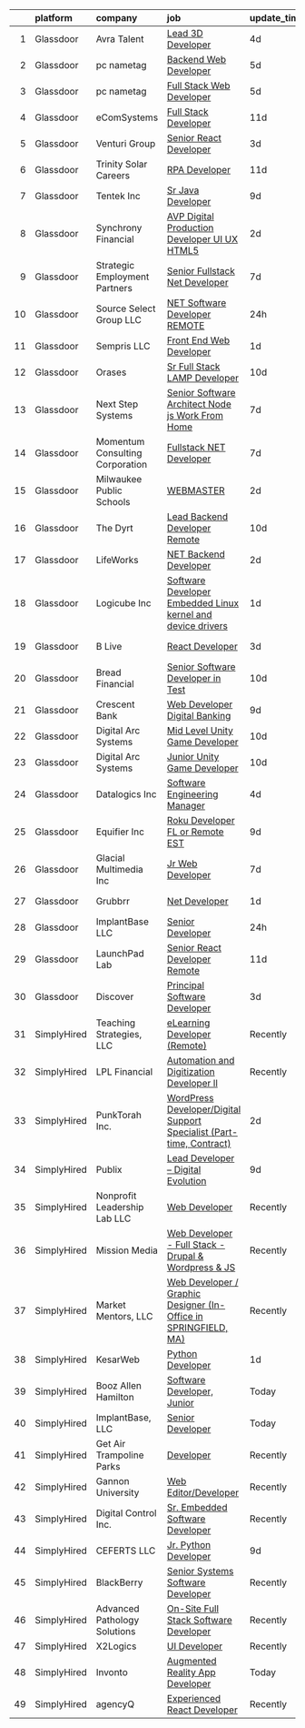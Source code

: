 

|    | platform    | company                         | job                                                                                                                                                                                                                                                                                                                                                                                                                                                                                                                                                                                                                                                                                                                                                                                                                                                                                                                                                                                                                                                                                                                                                                                                                                                                                                                                                                                                                                                                                                                                                                                                                                  | update_time   | location                    |
|---:|:------------|:--------------------------------|:-------------------------------------------------------------------------------------------------------------------------------------------------------------------------------------------------------------------------------------------------------------------------------------------------------------------------------------------------------------------------------------------------------------------------------------------------------------------------------------------------------------------------------------------------------------------------------------------------------------------------------------------------------------------------------------------------------------------------------------------------------------------------------------------------------------------------------------------------------------------------------------------------------------------------------------------------------------------------------------------------------------------------------------------------------------------------------------------------------------------------------------------------------------------------------------------------------------------------------------------------------------------------------------------------------------------------------------------------------------------------------------------------------------------------------------------------------------------------------------------------------------------------------------------------------------------------------------------------------------------------------------|:--------------|:----------------------------|
|  1 | Glassdoor   | Avra Talent                     | [Lead 3D Developer](https://www.glassdoor.com/partner/jobListing.htm?pos=122&ao=1110586&s=58&guid=00000181758e5d29a56e47b3980e0b7d&src=GD_JOB_AD&t=SR&vt=w&cs=1_64ee9d92&cb=1655534673606&jobListingId=1007936324954&cpc=F1339989C5CB8906&jrtk=3-0-1g5qosnaoi9hq801-1g5qosnb4pke7800-d72a9d5f5b134c82--6NYlbfkN0B9-418cCXRzcGI1omC3v1wRgm_AezucpluatJafpVZg5tLBFTmiP1LYryusOQq5x7ZuY0GoirngUiOWEbF1Nj6pHNTgvggm1rQIm0zxvLYjukBIndfO8dWcdoPFkwyIEvI2gRzRtJn5geWj6iVV73J00hE-49UoS0BC89ps9URCMv2GCUQcbxfH141Ez3Jf8qKl7FZMov25wquLBLLs4aSUQj2sneYhOtWRxuhieHBGpKWClTON4rqIn1Vmy-Q57YZXUK1pxCkVmH7nk3Bbv53EAh2lYO5PKJZmAdLM2QAS8xhE15B78QiOY7k9EJo3fowpjlb3VIOZJh_fcQlaptaTwOqwOMyeJLCojNMX7YKB0dVG9hH0yX4ESU1LOgeU-pR1emxmnGyqoNWGWlTJJQt4w_VMIQ30tXJw-jxEGOCwRCTN5CLrU4JYcM7nTbEE6ANR0UqUhvJKU9ZO5iF6aZK9Kzv62WlWrIbw5q__ka4O1BggRXpMXfvFiHqDfrQalVzms3VGWP0uP4tRwwVLAaa6b43cCX6CwI-TK4gLl54lxy80q5DrvX4tf0r4whzp7gyf7FANQFcAzCFH6e0ZfR6dAJpt1VEBwxt4nm47P8YAw%3D%3D)                                                                                                                                                                                                                                                                                                                                                                                                                                                                                                                                                                                                                                                                  | 4d            | Remote                      |
|  2 | Glassdoor   | pc nametag                      | [Backend Web Developer](https://www.glassdoor.com/partner/jobListing.htm?pos=112&ao=1110586&s=58&guid=00000181758e5d29a56e47b3980e0b7d&src=GD_JOB_AD&t=SR&vt=w&ea=1&cs=1_8e69dd82&cb=1655534673604&jobListingId=1007933868549&cpc=870769263AED881C&jrtk=3-0-1g5qosnaoi9hq801-1g5qosnb4pke7800-82c0b8b9f3275a6d--6NYlbfkN0DFd_m-NIxEdI9JF7hdQI8W9oUdxZLpU-FyRCny2N2m2r4NgZBvXEpIcr2CBnrzprn8CZ9AoCiers3r7aPz0iRaob2hFtO5gO6Gxy4dSFwKwlj22Q4glcFdsb18cuBw6SERgq0wy-U6H6h2kH2AT4oyBxx373uVB1Xrn-VZkFZ3Yh1-V_e6tdNGdCWTVo0Dy7otqG9Mvx1cJjqibWj0-qjUEYodwLE0jMJDjBryALBlKjY0BaJqrEIvGMer7qoI2Jez8ZzqJdAZXE2pBav6Pv5-e52JkK96OdXhZfy7IIaWcnpBhlS2SczXg7DCm_HEL9_tAiavLkZLtw_62c5Ge669UBWQygQA14aQdd6aHyD9yuIMrtHB9YeX20jZSFDZQrNo7JBZlWS1KBm7s5Jiich4W2Yi7_Cv1Lt6veJGp5cPXu0UE0upfuAYY-BpX_xtHbSwB55eS9xbeLXc0a2xDeaRUWJo4xZuXMisp1wUdCK7fww7RAEINVGE2Zl20H3-Sk2L9CqBYPoJeA%3D%3D)                                                                                                                                                                                                                                                                                                                                                                                                                                                                                                                                                                                                                                                                                                                                                         | 5d            | Madison, WI                 |
|  3 | Glassdoor   | pc nametag                      | [Full Stack Web Developer](https://www.glassdoor.com/partner/jobListing.htm?pos=117&ao=1110586&s=58&guid=00000181758e5d29a56e47b3980e0b7d&src=GD_JOB_AD&t=SR&vt=w&ea=1&cs=1_2945ab4f&cb=1655534673605&jobListingId=1007933889066&cpc=AB6E7ED505984E67&jrtk=3-0-1g5qosnaoi9hq801-1g5qosnb4pke7800-6a98af52f1f905db--6NYlbfkN0DFd_m-NIxEdI9JF7hdQI8W9oUdxZLpU-FyRCny2N2m2r4NgZBvXEpIcr2CBnrzprlpuhxe--FIFNAsH_JXt4jnBW_rAg1W7QD71fwZcNf8-5OO8j0tEyi4UelHMHdG3RcmROYLMot-AOaBvKBIIRjS4BVA0OFFObBjvTUs9Hq2X5-WRTTEkRlQ2y4BBL0CLdMnXSU6hqvnj-gyvHIX-i2wmLRcHNgR887iwX81CxWnp_9Q6czGtUbsARheRMvNhSTdP5lcTRS6hpXcQyNpXlZNi8GW0vU-AkrU_mixM1yQ2llEsiODuiensKppdP1MecUSiqUHT6qG-13qUuNZiq11GJKachlo5lcJEoYK0gzY6_BuNfFO2ibol3edLfSRXF9JvwR3XLtFDu1QT42uMXa07xiB56rnKaXzASjKXNnte_q6dacLVNN9IotQmFw6exK5rvHXIHqh5sooXKgTJGct4OtfamePuJMADuaHJs8TZaQBFuTZ4CIV-8B7AyCMfULxPzT5lXXN8NiCJNy1Olyv)                                                                                                                                                                                                                                                                                                                                                                                                                                                                                                                                                                                                                                                                                                                                                  | 5d            | Madison, WI                 |
|  4 | Glassdoor   | eComSystems                     | [Full Stack Developer](https://www.glassdoor.com/partner/jobListing.htm?pos=123&ao=1110586&s=58&guid=00000181758e5d29a56e47b3980e0b7d&src=GD_JOB_AD&t=SR&vt=w&ea=1&cs=1_8d4b6543&cb=1655534673606&jobListingId=1007921186006&cpc=C5F9C09AE97B3D2F&jrtk=3-0-1g5qosnaoi9hq801-1g5qosnb4pke7800-ffc9de641936db4e--6NYlbfkN0A2euR2dzdrCDBVEDueLPqMUbY2IbtcdcRBVply4LfUFhz5W8OP2zMPQKqzul2vFbciTqZ4zrai2opxYQnTNYnIL60cm6tFOBQWjSRMYJ4VFoMaLDMdgmRfy0NCiCNduYwfuvHq3A4lqAwFVqeX5D8wTDNNnF7JPDpYxhX8S7e21kFR1fMNKbb4pkSWA78OYqlcoZf-56qAvq4HUCxMyBd5fjSXqdzqaungzY6unoN3NxesRmHNrT3xI4l8i6gjG6UxfDwkXji7G27EGraSQGey18Fe69_EIxwq7o8cMqQv59z800qHl4kYHSQJe403p2K0nKBFOcQy2b6H6-NNSUBC8bsRlz4KVRPPcVr7ruPs42Jy2DuZFMWc0Ondp12BI6tpiilbKF0wtGQz0T3oD56yfBVkIhE2w5EC24cq6QE1imVW-HS8Q-2kHgyluNmaK6mgowKewxrEcX5gA2ZpJ9jwoESfRFNjc-qzH54lxlHUJYXSzS7mRRWqCYta6tLfFnQ%3D)                                                                                                                                                                                                                                                                                                                                                                                                                                                                                                                                                                                                                                                                                                                                                                        | 11d           | Sarasota, FL                |
|  5 | Glassdoor   | Venturi Group                   | [Senior React Developer](https://www.glassdoor.com/partner/jobListing.htm?pos=130&ao=1110586&s=58&guid=00000181758e5d29a56e47b3980e0b7d&src=GD_JOB_AD&t=SR&vt=w&ea=1&cs=1_a1bc93d9&cb=1655534673607&jobListingId=1007939772953&cpc=F45C15D234B746DE&jrtk=3-0-1g5qosnaoi9hq801-1g5qosnb4pke7800-dffac9d3ad9aacc7--6NYlbfkN0DiMBqcaSMT8lrn_viPgFID_2aewekq0duxyJS2DdWDl6I0UnuoC7mcAdBs-ATn3cT3-f3Mjx997RkW5mpPdukl9hkwRDsKuDn5d_45nB-EUXKc27sGQGCbAFUlkNP7e8rO7PtBYY-wYAjQdUsdBMPWYCS9ldEs905IKzEAOvUPfQTEuf4q_4AH_SEcU_JVNui-eRAzIv-XZ37ZHhb3jUySWZaes8g1Wb7Pj-6bUFtkJ80KdYOYbGVOo4mvC2M9SBSXYb8ZxGZJvjQibYZwvCKfp2l9xE_nuDhkDQsy6rS0_6xWKYqasKfnqbjuiXhvNU3cBhZy9Ir7Dhpuj6mkYq3QzY1uJdxg-JkVO-kuypeq8PQ3SVIX5HFuNj-N-b3Om6D2zqiuccoEhmYUvY9lcGoewvU7Vato4jK3E9lOz0MH_OofvapgJ1finEaXRidMnB1BYNfwieAb8n3pjP4O2RqfaHjQsPjuHSwLw-gbiL2xuXgscamt-lL7_jgJgdy6w-nwjJNtTyBiVA%3D%3D)                                                                                                                                                                                                                                                                                                                                                                                                                                                                                                                                                                                                                                                                                                                                                        | 3d            | Remote                      |
|  6 | Glassdoor   | Trinity Solar Careers           | [RPA Developer](https://www.glassdoor.com/partner/jobListing.htm?pos=108&ao=1110586&s=58&guid=00000181758e5d29a56e47b3980e0b7d&src=GD_JOB_AD&t=SR&vt=w&ea=1&cs=1_d06debef&cb=1655534673604&jobListingId=1007921572325&cpc=DFCAFF9DFE7B86C3&jrtk=3-0-1g5qosnaoi9hq801-1g5qosnb4pke7800-15139a5f50402774--6NYlbfkN0DRfXgnCNOeOJA9-9ohrCveYZpir8Ow4LyTLNPAPiatnb3hMs18G9Ru0TOtXaK-Wkrea_VoNWOot5_Y0u90mbrLMGQL5le_OBnSkJT0lm8yFrGNDuhA4WwNFLjLO2etR_jLd9NU7QUlBfNrGXyHmynFctcGMU4OoNFcm2jupHA9t0bfOhpwvBmVtZfOOWJcIMRYejXTge2G9FhNti9E8NAbbHldRee7Usuvk5oZ5WCgW1D9HeyoW2-w539emUpg5cGqqvNyAw2Wob2PJk_epbYEqbP4AOtZeKfuiRNg-WyqJiwhHTOWdVzSPqo2xf59I1gZZjEuaDFLJNNCXVPUn_enLl3zdFuEIu2H_3gUtKhV6LwTQ-BTCgXDVkqW-1MEMFZy7UKktVKeD8y4Pggm59ztrqEcygcgrxK_K8A5mz2aTvWi3_32xyvgR1gXCk1xmdj9RG4hUmc-aGp6eu5NZR9q8GCo6J8nFjRDgXhgF9w7-dW70Pmvg_DTIuBVfITFI2P4x4N4Umax6kxFE_1u88oB55d_dIqTWxGwl3RNSJiIbwb0gdy9ToobQ6jueKI1DPJwXkGYBll5NXW0_Nh92GsVYmEy9pywZxA3F0BUdUMGewWqWQJFv6f0p2qlv8YQ60LjeOjgA-kqPb4OODcKLzvWV2ghrpj3khI%3D)                                                                                                                                                                                                                                                                                                                                                                                                                                                                                                                                                                                                               | 11d           | Wall, NJ                    |
|  7 | Glassdoor   | Tentek  Inc                     | [Sr  Java Developer](https://www.glassdoor.com/partner/jobListing.htm?pos=110&ao=1110586&s=58&guid=00000181758e5d29a56e47b3980e0b7d&src=GD_JOB_AD&t=SR&vt=w&ea=1&cs=1_44a1155c&cb=1655534673604&jobListingId=1007926033572&cpc=D2A6DBF304636DC4&jrtk=3-0-1g5qosnaoi9hq801-1g5qosnb4pke7800-6cedc7d701f33151--6NYlbfkN0CjFA1lmdy0wJ1Qe9I-InJ7XKY3GJWrv4Ih_xPgAckHyl8kzJ1xqjfUOGHzUbWqZoYZg0XWRK9qMAG7WcRvBZ8EH8PXhHrgAgfUnWxrNX2ZxrTZdcREbsKjGvxvepD2YbyyPZARganCK4qxedGpt04mLzkqv-goStaAjOcUZmv7LurNlVXlyI3Dx6K1TZ47h7Tz8anZmgFgw3WJ6G88M8c9u4CY2Ab5tfNoyzBd1IfYQn8Q8770jwOnPBdMvasr-9PWuIzfg5YcB9qHR2Sc0Ww_fwU1A_zPj7sE6GL3yQrCQ8dFOD3v14RP37WZZBWbiNe4L-22AkjbWWdLUs5po_DkufD3lM4HIX-2x63h8JTZa7oblHRRkI9eFVU6dlbdnVQT2aHIK9XEpofVggQpxqMruj36JV90LOPmNcJAqkz9ou8hlxVIwrFnhW5UJ50kJxME8GfYSdmfcPpCookEbmTpiGNtarU7F7xCGgW-hHRNs17hC9lwQVSSElmIYpkoL6bEZcxCM3gGpA%3D%3D)                                                                                                                                                                                                                                                                                                                                                                                                                                                                                                                                                                                                                                                                                                                                                            | 9d            | Remote                      |
|  8 | Glassdoor   | Synchrony Financial             | [AVP  Digital Production Developer  UI UX HTML5](https://www.glassdoor.com/partner/jobListing.htm?pos=121&ao=1110586&s=58&guid=00000181758e5d29a56e47b3980e0b7d&src=GD_JOB_AD&t=SR&vt=w&cs=1_70b5d5ed&cb=1655534673606&jobListingId=1007942047981&cpc=AF770993EC679D41&jrtk=3-0-1g5qosnaoi9hq801-1g5qosnb4pke7800-33e56d2d56655581--6NYlbfkN0CZG6bN9ZaS7H2eqWBwsQ2GS98cHcHTG0eJFlxnPWv_gX1F6BWyKIs4Liv7UGXuRoTxGsJTQPYoeKHZfQJ1wLZadbnx-qFn7GOzzupUVdS-gjxnizjZj6Nvh47uDEDWT6amhbK90WWZ64TUNlDS0Bnz2o-iB4f_IYBXSX5sjKKtF6hV0Fn4Q_b1WhIwcxfFv1j-67FAOIBe3svBvaJPR9G3JUqoSLWMs5Cfq-AMqRB3NU0Wt7xSJMYCEY-YhDjgkgARt8yX6MdIyOAISO-y74bD5ce0Tkhl2wTJ-zztKjjHr2e-y34RdWumiSkwc16pQM_KxC9jVwVjtg6QNJ2B_e5Kuze5bW8EXKj37M2ZBPdGm59UIPpGGPWydCyEhrzL2qsg5Y7b6Gq_x4Lvf6a_mjC-o233ZqrWoUlj67MQPI6X3QzzWUx0UMgU8rK1gl1y_LEGK7zAlFYaBZSgRm2hDT-9eOruy5swufoHlF723bYIp6JjJecEptiYJWmscxzoFpmQcAWX44ptPC_scbDnUJ_n9aVXp2grX7i3uk4aGAUWi8hM6Cx8dzTQK7ZjaLLMT2AIDXr4aC2m_9PdmZtBP6oySGtftgY2Fh7gTZ0ImLbBIPY8unY1qk1kZQ2G3FO3nhLa_zup20nK9X12vLhFEzMcloMhvrchw9of-HKyD0GIqiv3ETPSXLV9cxQ7BxAPh5miskdTZk1hW0sy-yxE1rqY2djfGFEY2Up72rjZyMSSneA7XMUg82UBy2eaO3GOX2Aog0o3xtE3WOZrvbL3fghRD23pBFcIQ-QtJp0vX_ko6l6hCMcfD9XbjBvbl_3BEwPm7_PQY8z3zMm8a12Jbw6vVX7q3D_uKlGtSS2MrK1FycSLqdcLHdOhUMxrRcCQy4cLVi-lqydQjIzyoxpUMxoY4VLTLYSQmjahyP2D-t7lmeteiU4zUnQZoKcq16uqKWmVGjmOnVG0scXW8pxzyHGkISoOAmtTbmj6y_NWewfg6BBM5JqDOJJLEEZxcs7tfmnNFSQaXBGSPUyVtnslh_MMUEYEsJTGWaxY5OCrKYN-cvVVJLPf34xx04DZ9-xMWawqFfyBALFMKcrUe7aO5TzcnCQcPaZv2AkPIJp75etyHqoVGSSf3VitpJK8oP-kLlFmtWKpWTr5KOBAe0DAF8AqNBlY72nUqh7wF7m_qfSebmYTkvMu2YyHuqC59OrUyaB7JY3kga6x18por43Cx7C_) | 2d            | Charlotte, NC               |
|  9 | Glassdoor   | Strategic Employment Partners   | [Senior Fullstack  Net Developer](https://www.glassdoor.com/partner/jobListing.htm?pos=126&ao=1110586&s=58&guid=00000181758e5d29a56e47b3980e0b7d&src=GD_JOB_AD&t=SR&vt=w&ea=1&cs=1_49e80f40&cb=1655534673607&jobListingId=1007932109580&cpc=4050D81B60456B41&jrtk=3-0-1g5qosnaoi9hq801-1g5qosnb4pke7800-c36782258eef7748--6NYlbfkN0B-fTUegnOdPWDV05CiIhIi2qlOzw6WOcAKK9Y9LqNfmuNY1A0kBHRpIHZer5Lsr2yEesuItmG4PiDoSmT_VkB0aWsBn2slRN5kOozmjS22nImROoQhkqM0yypWkb0taiFb8wGj2fUjOELNGaFJGINIkPttTpA4Nq0jC8SlLH8GaBR153ZAwRg3zUtKKOxqOfIi9DXiXFeTRKGAyEynxuym6YntmO-q-AVy4mLx4-2ow1kRTtFqWH9pPnPU062HrLBX3jsY6t_FuyFbUnWh2tWev3oRlkVv8f5oN2mtTPYtB86BcpdxrxLLejgaWStDs2ddfrwjMXkrCpJWFJfNWbGz1sqdp4KoOFyqfM7zs4kcGKfP1CdoyTgEv16UnSX-abOay90GD6zrKzn2WK8doJytpR7fiNVs-f-GVeq9Laxu_GMaHQVvBLlucOMpLqMAzpkVdBm9GBtiFWcXOzjwwBf1Paht78euxHKmQpKURa9rydl_tyla2PNtqrqOB0TE-tMQDEB-uMEYgDyrStisS3ul)                                                                                                                                                                                                                                                                                                                                                                                                                                                                                                                                                                                                                                                                                                                                           | 7d            | Remote                      |
| 10 | Glassdoor   | Source Select Group  LLC        | [ NET Software Developer REMOTE](https://www.glassdoor.com/partner/jobListing.htm?pos=107&ao=1110586&s=58&guid=00000181758e5d29a56e47b3980e0b7d&src=GD_JOB_AD&t=SR&vt=w&ea=1&cs=1_377ed38a&cb=1655534673603&jobListingId=1007947728638&cpc=FD0C804CFA90C8E1&jrtk=3-0-1g5qosnaoi9hq801-1g5qosnb4pke7800-e4b05c1b1d16c107--6NYlbfkN0Dknu-XJx1lvG7TapgMlWnDguf9J9bebwcn7i5H53jr-eDOtmFlM5ZfTBFOyK9AH4EzbJhcd80y0PSr7mG2SPoVAd07H-zC8wyg9TiDooVdrGp33KJ9jENW9gnlLgbf713Sg_6hEIPQ21mJZBtB165Nmio-u1eGj0pazmtllOVTLckmwVf1p1caUlsLy60C_TjX0NcaIc0M0HVvoO48ogiaoHtuEiUEqFnS5lOS4BoUtUbF1jByUien3kwLqQ2j69ONQ_8iE-DdBEftqotfdQgRW-aQa91vrK6RLmkFfsFyUkB_weSORdNG1W9LvNOZU3-P8pyVuOFcReDeNpEF2BeRzH17lJhiGZcA5uEv7eU2puJqqh5zW0D_iicyurTAKUGurjFLf9woNpnku0HyQ_z9MCuqZeQ8FJB_jHQkppw_O680p-FBkA30Qqop-3-Yzhi3vTiOarfB8i6KXktCIEHXZ3mY5gKGvLfN9eLGBnigSLBF_NOI9UsacqUH6FDuCWLetwyacNgzhXfuZM7MUffA)                                                                                                                                                                                                                                                                                                                                                                                                                                                                                                                                                                                                                                                                                                                                            | 24h           | Remote                      |
| 11 | Glassdoor   | Sempris  LLC                    | [Front End Web Developer](https://www.glassdoor.com/partner/jobListing.htm?pos=113&ao=1110586&s=58&guid=00000181758e5d29a56e47b3980e0b7d&src=GD_JOB_AD&t=SR&vt=w&ea=1&cs=1_53d1bde5&cb=1655534673605&jobListingId=1007945280114&cpc=8507CEB59E1C6AFB&jrtk=3-0-1g5qosnaoi9hq801-1g5qosnb4pke7800-0ef724823a4d4b06--6NYlbfkN0BHIfC1zsKGIu0R3teaIu8liT7fbRNLaQeDQfcPJweUK7RAcvx5cHrvZaq392LE9rmh0YLRO8ChPas7D0GQ6eREzTmrSJOu784IygJ-W8HbYE8DtMz3vBJXeqbWQkw2-b6qyx1_Ez0b2jJ2RoNrb6EP8DmLV5RHqJd46zPaT6fD9mlKiukA_6OGDWfoebLoBZWZdQDGJOb0OkRM3TzPotlwWYaldrYd09fpLocBPRHlIzoqZfB7aQaiAnv-MGHOaKsSzqWUbQKhoO3EH0xjUQPqmBRFget1zoyDjfqMRRrB2AyZJ75VM5Gf5uKoks8tNNVz7Od6IZDqKXR5B9PTi3kZDVe4TzApAb9x0gzihajISHCcD4wJA6E4xNyamiFofEoXd7Lkl3Nr_OQUuNWnDlPtxJ8x3SgN6dgAD3YMGdi0d1UFnG4UK78zlquBc3-jbDVmxBr73BFxMMztY0rDBg2ER0oIfexF7eB59ibB3_B-VuOFQEzcbrV3W24uUJ__qdb924PFMam3kg%3D%3D)                                                                                                                                                                                                                                                                                                                                                                                                                                                                                                                                                                                                                                                                                                                                                       | 1d            | Eden Prairie, MN            |
| 12 | Glassdoor   | Orases                          | [Sr Full Stack LAMP Developer](https://www.glassdoor.com/partner/jobListing.htm?pos=109&ao=1110586&s=58&guid=00000181758e5d29a56e47b3980e0b7d&src=GD_JOB_AD&t=SR&vt=w&ea=1&cs=1_e62a3a38&cb=1655534673604&jobListingId=1007924851332&cpc=83630893E902B957&jrtk=3-0-1g5qosnaoi9hq801-1g5qosnb4pke7800-6c7decde68da61b5--6NYlbfkN0Db6qelecMVkl4ED7NDjuH799SHfUD0fjmF3dH_sWTV-WXtS5jkDsUffmc1KwtxoPn3QB_Vz3lr1m13A5jvNwq2CzUSG7oWjN-bjyFKQ62Ue5SpHd-bCl4LAQttKNTyduXXUk8Z6KN_DH97MjFaogSc8mXqg0PAVTGBWl1ZzRI14lKLzI5F0wzko4V7XaCo3Vd8a-1uSDX4mPwKnkZeg7jzjQy8XEmbSAvxTt3caPhrN6rjN1yiYxeDYqcgA8T0xQGjetrTndbf7UeXdp0S3BD4es8vf8HLjQCk7OBXr_4u24osQChQ_NePygt7KQ9WheCebuiRIz18KRzwIVRHP74pjxk_Rt_Uxr4C94B9QqOPMBgJ3oyLUei1JevFjLU_ipJhcSqF1AHzH8mDRpo9FqranVlGEsheK7QbLobFENQCLFl5ankPTEH7ldf0ucNicEBh1mK3KPLO30apwDquu-uf5Sgsec4NSnvjF-Xdg4Fdzlgzc29DR9aN9wul-_JK5tjO2_4kug5qwA%3D%3D)                                                                                                                                                                                                                                                                                                                                                                                                                                                                                                                                                                                                                                                                                                                                                  | 10d           | Remote                      |
| 13 | Glassdoor   | Next Step Systems               | [Senior Software Architect  Node js   Work From Home](https://www.glassdoor.com/partner/jobListing.htm?pos=111&ao=1110586&s=58&guid=00000181758e5d29a56e47b3980e0b7d&src=GD_JOB_AD&t=SR&vt=w&ea=1&cs=1_fe3aa478&cb=1655534673604&jobListingId=1007931709589&cpc=179A63ACDFA89555&jrtk=3-0-1g5qosnaoi9hq801-1g5qosnb4pke7800-25cbef5164ff4fc0--6NYlbfkN0CKgvS4s_uBktsKEiEAZi2bJDpOvi088CPgpgQhjoHx3Vz5-_tOc7uDiIAQ__FM9bXgLVgUf80-5juVZSFRv4qfeL2VJ4eGbnZLHrnK4Q9xBCsrxsicsi0hFDym8jhp-Ro0A6D2mkj52gsYU-om-__dB14xQtwtTiHBN_DSPeUV8YLWTCT2XGI7lpmWovGFGeWnXdq9ENEp6KC2r2BbQNNCMnLnEq0ueSIkE0Du-SmdIQh5I66DHI3ZUWqz61JlAXbCqmHJqz4r3ZmcTRPufnF1-K-rFm9rh312Ptr5Zj9DNs9VnoXlSyHTDlDdxa9TNDfSWflO00bj3XP8cl9NCwn2MtAZfXkAVyc0pzedrDumDdvE8Z5t20gW2H3xWrFgbFp2Lu1S6_txXCS1nFT6gd2MaWiHq8r2ja8LLrjjAsSyZ2bNQYc52ODmvCDzbY4UEOZZ4Iu61W_SnxL1ofIV1tnkR0jWrv_1oCPwmvIGXmicxuKp7-WMxdoqSXylq9mzzppWMKmNJVsB_y2YsMt_THc18fJ2Q_BUyR-GWdfyxK_xhA%3D%3D)                                                                                                                                                                                                                                                                                                                                                                                                                                                                                                                                                                                                                                                                                           | 7d            | Remote                      |
| 14 | Glassdoor   | Momentum Consulting Corporation | [Fullstack  NET Developer](https://www.glassdoor.com/partner/jobListing.htm?pos=104&ao=1110586&s=58&guid=00000181758e5d29a56e47b3980e0b7d&src=GD_JOB_AD&t=SR&vt=w&ea=1&cs=1_ef501753&cb=1655534673602&jobListingId=1007931759030&cpc=AA797275D70DCCF0&jrtk=3-0-1g5qosnaoi9hq801-1g5qosnb4pke7800-062ff1be2b607546--6NYlbfkN0AZiaPZyccuKjlre0e0RaBFeO48J0QExrO5hcuLctOVaJEbtQVSe57okqsxZ1lfYF1P3f4Ez9kgq9TieDsrBQhJjxAMCzrOewFvWi6IZgj1u_YzLdGSigyiDKgczbCxivQhI3why7h1LoKH4nk318tdzj9fJjfyhDmWpvllWVrB7W0Ch0KJEtDlHF0FTYN4zrBsquAV26CobK00_SrJIqO5ftrkHJ4x7Plt2tl03Tnq22EK8-3emgR9u48Jj3tfq8FnIbRXvg_RXORc8VkwygFJbKjAU-ZRB5VGhCDg6eKyT-xffwIaOgj9SmJgyRu8hEJ_aLezBzQyZKZSXT9dx8dgOxHMq8rxWZG_UHgjdw80gF5df4B5L71pkqXh2uY0L2FfYvhbaYKWMPBjYb9Sa1NMMku5IDfdr_UTrNxBP3xA28BkgvxjtcnEyCwWTWkTjJ3q3IhfCggbPPNaKD9sBNmXf_k7nqkqTZyYuH1Y7Hl1QYjccmrK7WPvzMGey5Rl9WkTIpyDC0JYNA%3D%3D)                                                                                                                                                                                                                                                                                                                                                                                                                                                                                                                                                                                                                                                                                                                                                      | 7d            | Miami Lakes, FL             |
| 15 | Glassdoor   | Milwaukee Public Schools        | [WEBMASTER](https://www.glassdoor.com/partner/jobListing.htm?pos=125&ao=1110586&s=58&guid=00000181758e5d29a56e47b3980e0b7d&src=GD_JOB_AD&t=SR&vt=w&ea=1&cs=1_ebd1561e&cb=1655534673606&jobListingId=1007942084564&cpc=5FEB1BEB8E14EF52&jrtk=3-0-1g5qosnaoi9hq801-1g5qosnb4pke7800-5d61ff3fe05136a3--6NYlbfkN0B-1gesSuP4SarRAYtgz5HkGKPGzFkAyh1NkcdlIWkJ0IQ6xtEMWVdlshU776-BTBj3nU9btpMWUoaNsywHB0RIRw0B37P4wRL10EWLZ0BQy0pHE0YryTPYqKE4VOX1ET6jcu7132SqrCavfvwQQLNb3y8LzVfY3xJIzCtqal3ZIOsTrY3RVOABlyDqP3KFVCpze7BijdLJMIarAGgli-0fZq9O7NNmf3aexUGXCNEsK4zGnSLt1dGTQ68RstpFrm0DbC5WbbPhhXini0Bfku4XAJDpU7Z25b217vYQU734r6wjso31K9cdOCKwUWxvQRhd0ZAvf-DNBP3BmXW6KbPW03NZRWtVAtoiZEgz4NJOUA_snlabgRQHCJFzQgf5AH1OyNbzMAQ3up8UoAyHP8M13Fok8MIF8NjCj-R45fInBnYVOhV7X8CsVbwO8fPxQq_PheBXrlHuE4FXqfT1UVM1byP_hLduG2PlIYlQMx_zRI1_nFjRfZd9tWEwkLSiEBPORLgy7ycHhw%3D%3D)                                                                                                                                                                                                                                                                                                                                                                                                                                                                                                                                                                                                                                                                                                                                                                     | 2d            | Milwaukee, WI               |
| 16 | Glassdoor   | The Dyrt                        | [Lead Backend Developer  Remote ](https://www.glassdoor.com/partner/jobListing.htm?pos=101&ao=1110586&s=58&guid=00000181758e5d29a56e47b3980e0b7d&src=GD_JOB_AD&t=SR&vt=w&cs=1_ff8126fe&cb=1655534673601&jobListingId=1007924794137&cpc=405EF0DA18C19EB6&jrtk=3-0-1g5qosnaoi9hq801-1g5qosnb4pke7800-ca6822021593ecde--6NYlbfkN0AFaGKiZr_kAHuZ3OrJZNHsT_4fdn-2K5hALt0VUNIML5sawJcDkv0P32jzIuRDqLPu1iKtFf_VVJelU6pWNLy-_fAv9u0cnNGKrcUM8l5qVB5ds4zKKcRpjRD4vn21PIL0Q4oxVvCFosMocLhpsjGD_f589XBF0SHYkSi2Nrzb1QyFTrOhNAXYxqC_FDQxO40C3RCe9NiR-F0NqMrgLh_-e74TAY1yMf86C8sypqFQr9gZMTZbUEWuTidJjuUWZTfCjKjvoE3bR9FK_cE9lXUHBTwO2xRIKYINRmA2olRrlB2eshU2LavjYiVkBEqH-TxpkTUR9AURuggV5HjP3xtbBc4EkhtxO4Y0kUPHUyyXFcwfLbigoth1Y7u98M0TMax1VNJhIs6kRVfFc_GllA2POcPugA6iq6gzYvJn9aj0tyTw7EwDBOzfgMxtWw5NuhVg7Wo9LrV4oAj5E7o7iHIq3__A7DP_sZvfXScdCSvhQzZ95Ptk-2rDzeB9F5XNDbm9z1sE4ZIy-U-DVIs_PVv0ss0K6xVltOU%3D)                                                                                                                                                                                                                                                                                                                                                                                                                                                                                                                                                                                                                                                                                                                                  | 10d           | Remote                      |
| 17 | Glassdoor   | LifeWorks                       | [ NET Backend Developer](https://www.glassdoor.com/partner/jobListing.htm?pos=119&ao=1110586&s=58&guid=00000181758e5d29a56e47b3980e0b7d&src=GD_JOB_AD&t=SR&vt=w&cs=1_572b75e9&cb=1655534673605&jobListingId=1007942257316&cpc=C4A69CCDBB3B9599&jrtk=3-0-1g5qosnaoi9hq801-1g5qosnb4pke7800-0260d8ccbec87158--6NYlbfkN0DLmrqCN2v1TO8im94Z8ijjg5B0bygWI38WyDDoeOWhaQvk6bM5zeSyQrwlZm0cpZDwTaFG5QnJ_b8kdCXuDAmo2NWfhgTvcmYkuzWHAZhm8u9YscSVhXwHoz276pvfeBwyRlJeLAkg_7dyPAtwC-oQzRZ-T6c7AiLw4DTt2YoSrSLfJRzubqcW4D-oHug2zJyFzfpdIl7ybtQ1yVleY3qm8tynxi2zNss9ZoTFexpyKWIdU1cHTqk8W_HJXtOQMQmVH69vZUMI-XoHlOERwmcCdLvMMqQHtq2ML2bENNW0Rs6XVYYyO_9gmW1danABrBpm4jQvLmXsmQfD-jV3dJLNqKRA07_yFm57gCTzG97H6k94wIjxjn28qhznj2qvFHfQcwT80Jh3aR34vaW0Y2KWizXrilpNx95X1cqxK8oQX7GlFJKpEBjESOQrkEf-NZXZrVGIsQfmqUdaBh_CKi_HQeVzW5WIPIEoGGLgSIt3NheUFQg2DHfqvb2BHogTjq20B_J2RIqM1RJBPgSKf7AtiTh3-BhP8Dk%3D)                                                                                                                                                                                                                                                                                                                                                                                                                                                                                                                                                                                                                                                                                                                                           | 2d            | Remote                      |
| 18 | Glassdoor   | Logicube  Inc                   | [Software Developer  Embedded Linux kernel and device drivers](https://www.glassdoor.com/partner/jobListing.htm?pos=105&ao=1110586&s=58&guid=00000181758e5d29a56e47b3980e0b7d&src=GD_JOB_AD&t=SR&vt=w&ea=1&cs=1_18fcd0d1&cb=1655534673603&jobListingId=1007945023068&cpc=24589B7DFBADF147&jrtk=3-0-1g5qosnaoi9hq801-1g5qosnb4pke7800-13bca034cc3bb9a2--6NYlbfkN0AArFvpVT6H54HaZL5wMJljhF7aD2LPQnaso82_xbIQyMPJB0lSsrfp0d8ES-OISjGdgPpzYkRyfRIHEI_YOF1ah-jjRYMf1HVXp19l0Fft_yg0KOBn_8kMfCioUphQYAi4htKYFN80FQEmE3mdi6TVDvyTALrZJc9ZDgO3AZKHfSNJDJhJbzKnKf3TI9khspXO6LIqb_N8PJPJA_9fPE_ZAf6Y6sZJVizYxAKB-r9B9d_3j-8I8OZteBdZPNtGHzrYF304pH5rthPlUlvkk2ta27qx9PAjUneZwxqmmxpqj9K071Th8SS4AhpVj_CMoUDHdS7E2kpEYeZ0txQWdDy7eUiBf9767xGPK3HoCdABhxgEAxEds8MFFcMJRNUwuI6r1qDrjGP-5lZ08sy6YEwYO1sbrRSbAQtHIeDf2i7Lq1zSJILraU82cjmot1Jr3XSxfnYlKsG1lrqr6X19fFIIdNQaDEjBFoy-B3sBpsEHJl6C2-bJcxo7ax29UQXJpNopYwuzFNKG9Q%3D%3D)                                                                                                                                                                                                                                                                                                                                                                                                                                                                                                                                                                                                                                                                                                                  | 1d            | United States               |
| 19 | Glassdoor   | B Live                          | [React Developer](https://www.glassdoor.com/partner/jobListing.htm?pos=129&ao=1110586&s=58&guid=00000181758e5d29a56e47b3980e0b7d&src=GD_JOB_AD&t=SR&vt=w&cs=1_832394e6&cb=1655534673607&jobListingId=1007940043739&cpc=C19BE7EA145E205E&jrtk=3-0-1g5qosnaoi9hq801-1g5qosnb4pke7800-c98e57215aad5f13--6NYlbfkN0DG4ntHtB_rMsnfhgmnSvK2brktLme1L4SiDeJjQ-izrVOLqRJ5-yjEwoYGp-nj3bWlhdnY3zruSMGQs_wBgbKOCxQ78ypnfyXre2pxFn2VEe5K0PiWxViDAGQE1OkwUaJ3pzkVYYDgWCq4o0reyEvsUWuLYtoXU8dHQIun01vm6-IWaKxt4N5yX8pGklc6UOzqHfkh74uqpNTRDfRG0pfKX22tAabnFC-UuiVG3iB8qJToYcdl9FQVeQ0rfikuZtrb326einWU5wjODJXaylSekp6xk5LgnmNy-G0xEJmCx8XVytVAXzVqrMNoQG9oljx7jkh_kiB38qcbJPAZXcV9JFIz-OVe1VmlTCPRkn-UcoBIf0sBMgfyS949cPJASKRR0Y3wA4-sgsyMI71r2qlLoKDo06GeAgjv8mTUIsNEoPT0OizEdjNLGgJxi5VsfXIUZ5G76k96wtTN5krz3GoefCEszXczLwlDujsyaohuWqCqMBPSneYUWSlWiVx85MiiTxVckzj7Il8IxUZpQJTUMEYEg48rt9lZqEdoFfejpVhPkaX3rtGGgTmfebW22lyvOCdoD691X_ZsRUoC_wKiG_GptYeK6FcgQ_Mk5E9D7TBaF8xn31cAV6mv90YFE-1cKWeLim8MQ8uj1FF0g_NU_x-YaP-KSXh1qxRgGAB9omNYrRWGXjjGrgwUOZW1cjl648R8ELI7BA98ejZ7-bChDKVVbbSFVFrsfRVuWio8_wReLCQejak6p5ymySXODKdQhwn2GVi3E6FFVl92wegnMsIVOqlLYcrNj5J4y1InL0jg02TdXRoryYfQXiMK3h6iLsqJ4RmPU7U2xzYAXwvxYpTfFbidB6wn5ftWwo7z0tl6RmIzmUF_LSA79g2dgBY9QxVpsDB8Eve0xp3_77xwAkAYmgpB4PdREpw-fcu5aGMQIHt5DB2QAjupGI_2254%3D)                                                                                                                                                                                                                                                                                                                  | 3d            | Kings Park, NY              |
| 20 | Glassdoor   | Bread Financial                 | [Senior Software Developer in Test](https://www.glassdoor.com/partner/jobListing.htm?pos=116&ao=1110586&s=58&guid=00000181758e5d29a56e47b3980e0b7d&src=GD_JOB_AD&t=SR&vt=w&cs=1_1b014b66&cb=1655534673605&jobListingId=1007923564499&cpc=F44B5BD681589083&jrtk=3-0-1g5qosnaoi9hq801-1g5qosnb4pke7800-e202471a207445f7--6NYlbfkN0AwvANggVW32WAW51A5GvPv2wUItpEiHGaiFTZWbMNSTZzC7NyiR99zYrm1er4w05N5oVvD9oXb0RhZ7axGwLVKJPlibu0uMkEPcSOrmPq0XjoJAaXw49sHBPArvE_-9Q65y-XTu_BE-70J6Zw2mzIP1hT_wWdGYG_8u927IW85a4RhUk9WL5eGl0_cj6sYqHQIBGCFcKBkVpm-8No5rND1c2y2VqrF_GGetxne-zZNqplF_suAGpLXXOX7g0H3DJLNjG97BJpJ_hlIOVJiZdESmOUwzm3EQmvESVaLWlEhX8Ad-ASGWR1qyyQTWTn8yeP20OrGV7WhmUCG7sOFRlj8e7__Y2e5sR82Gm8-yIe_Me8kweQgpzAQCixIchxC4t0m3zvRl3D5ei6oqK8CyIBVbGlgNEsSSrhf0Oemtpn6YiR6AdqW0HTUrjjWZnBw3ZiQlOMTQLbv-qf3O8DJS3--9ZzxLEsiSJEg1zKQqPtTeVaIVH9EDINSWVSd1u3e6mGFBFR-tKmeLX1uFWl0xp0kmAiueKDM6jvzC6e8_0oMNZgwRya0CZdVJGs-6BlVq2eNUhqBUB2EC01qIVubinvVNMwu4-o_rvKPxBOALXPCfD6y2qQXmPNARiXsOpV-qGM%3D)                                                                                                                                                                                                                                                                                                                                                                                                                                                                                                                                                                                                                                | 10d           | Remote                      |
| 21 | Glassdoor   | Crescent Bank                   | [Web Developer   Digital Banking](https://www.glassdoor.com/partner/jobListing.htm?pos=102&ao=1110586&s=58&guid=00000181758e5d29a56e47b3980e0b7d&src=GD_JOB_AD&t=SR&vt=w&ea=1&cs=1_8bf8c773&cb=1655534673602&jobListingId=1007926170317&cpc=C159A350A118AA9B&jrtk=3-0-1g5qosnaoi9hq801-1g5qosnb4pke7800-3e90e8d489a13c2b--6NYlbfkN0BRbFaIdT8efWeXnA80-6jUz6bCf_OXJWiLrKt7kfeWRCuBM77_80HCvrX8w84S75d6yZ2WOU9TAE-quMWNfGT0YZ_EdmnArBpT4Hk1p-poM-WVr5qyXuqbTOgwZMLPwUR8RYkifXjgezDApCRVlo21PM2_Iu4ZrpboljlxAqpvxnrvpGqC7cEzPQwtwawI1Mdr8tGvZ0pcU-0jKiqeJuSavhLXKDEoxXYPUhVZWSouCOLyvTYQb7atVi4ZZQfM8pbU7-5Uu-VG0kU5TsIt47bwbZixpR1glMv4N1ps4z1HtAB6eIEZcTL4H7VFMn5cwplOLVr1qowo0RvZrHFI4ODVDvDgZaepkOljs9aJ4yskOgkS2oZBu6_UMZAPiXvs4tVCn8xragd7knHJ1ljE-i3Acnoz0lvHFoC2uvjhn0su7rVJDFY20233ohw03Ot-zwYhZyUpQGfvmqdDlxnwiIftdi_rArlY4f6oGRHacQxpt50r0s1qMzHkKRXd7fn7UgMAILAt-yIMsnjEkQ4d21WFKxthBmtazf9TbZyRX6PoAEEi5mnIoFpW0wMZ-AaUfQyKd0Ewk-9N1A%3D%3D)                                                                                                                                                                                                                                                                                                                                                                                                                                                                                                                                                                                                                                                                               | 9d            | Carrollton, TX              |
| 22 | Glassdoor   | Digital Arc Systems             | [Mid Level Unity Game Developer](https://www.glassdoor.com/partner/jobListing.htm?pos=120&ao=1110586&s=58&guid=00000181758e5d29a56e47b3980e0b7d&src=GD_JOB_AD&t=SR&vt=w&ea=1&cs=1_20782e8f&cb=1655534673606&jobListingId=1007923414564&cpc=9C4F014304452074&jrtk=3-0-1g5qosnaoi9hq801-1g5qosnb4pke7800-5bbff25c20dc49fd--6NYlbfkN0BKgzQyzTF1Q9mOsR1amaS-juVGLjHt5Cdom-gEF9y-xeJJUKVdh3iJOWmIv7rBeiemaoO3RU2VpK-ZRE48GAvBS9W-Rv4dl4d1FhjFLexn2k4yR4XAdhp_zSERE7F6SLqHyAKsVFrHqgBWmoSd5WJYzzcaUbZj3Lw3a-z6ycsFcUHLvS5f49maLn9fjGxORjUQibIeeB1S_c5uN6nj3i_v_EoPzpPGU4l6a6AET8iMxunZzy_SIoGmQQQPra7o0xk7Cse71w5XSamCPcWBTDXXilZSjNy82cyVBJVAmemakPXoQfe-ctnB1aloYq4PWKJDUq3nDe4v52CbxddDvjhsADZIGz2QlC8dNk-dCyoBsv7o-fh9-g1FMl2pKH5lPvdEGAIRwObVsEcbApIzcadqNckQc8o_3JPdCuLF285PbnXi2UQuUOkfg19U9dBp_638TEjNcL2tu5-J7SS5-IrCZ8-rYgBd1Pc7oQLHIYp-U7QDFWcRO1aWSKoIk2VL1l4RsqlNEDNfqA%3D%3D)                                                                                                                                                                                                                                                                                                                                                                                                                                                                                                                                                                                                                                                                                                                                                | 10d           | Pittsburgh, PA              |
| 23 | Glassdoor   | Digital Arc Systems             | [Junior Unity Game Developer](https://www.glassdoor.com/partner/jobListing.htm?pos=124&ao=1110586&s=58&guid=00000181758e5d29a56e47b3980e0b7d&src=GD_JOB_AD&t=SR&vt=w&ea=1&cs=1_8d5b6b4c&cb=1655534673606&jobListingId=1007923397716&cpc=07D58528F3898F33&jrtk=3-0-1g5qosnaoi9hq801-1g5qosnb4pke7800-14215c534c961543--6NYlbfkN0BKgzQyzTF1Q9mOsR1amaS-juVGLjHt5Cdom-gEF9y-xeJJUKVdh3iJjirDircBBKSI5iJUHa0PolSlj6i8y7QI8ZOlTc1R5yQ5xQZYb2saxScI5pfgctmq1GWOuIOu7luWtcIou_b99wrAexcmm2Uj_m06N_ieSNBCnAB-LTlD92Tz_NRRs2diiObuJE6SLdhvicYgaWRMg1kdgSjvuWGpdoQy6_CoUSVtkBhuyNrKKP_-_8UznOGPwGJWa-hiQXyTbilF1SxUsrFf-6aLs6yZvH-ZPP5fdvmsXLk96OtRpkPD2vIDgyZ4bFtTcIIPrBqmmki6WgnuqMGjzLrz13-KNf1WPVUSZQo33D55F59dDQmfTtwPXWm-y4_9O7H0GcVBk8yn8imIQPqzg2GGjKnoBjVxWsLzLmdOypq_veSYAe5Wfju5LADYsIYGe6HYfiR4jNKOvF0F25jl1tUHq6o76f48BSsr9_6QN-kYT2HBAl7bhnRIFKJL7YoIpbM6qg1DRnD7IumlnA%3D%3D)                                                                                                                                                                                                                                                                                                                                                                                                                                                                                                                                                                                                                                                                                                                                                   | 10d           | Pittsburgh, PA              |
| 24 | Glassdoor   | Datalogics  Inc                 | [Software Engineering Manager](https://www.glassdoor.com/partner/jobListing.htm?pos=127&ao=1110586&s=58&guid=00000181758e5d29a56e47b3980e0b7d&src=GD_JOB_AD&t=SR&vt=w&ea=1&cs=1_d9f5f4e8&cb=1655534673607&jobListingId=1007937031000&cpc=618B7C2C2BCBC227&jrtk=3-0-1g5qosnaoi9hq801-1g5qosnb4pke7800-4d1d795f255ff0b4--6NYlbfkN0AFl21e0OKM3H4EDiEdudImKTEcH-sk3jTWXwqeQdNyOJewyLZqVDmLbiXPeusYz2OBEWE0PJ3hP1F3qPT0bqIABKLkuK7r1yAHv60fJjkluLnePe88nTiLyaDzWOlajbJrexySBcZWPMLk8vLHEuAG5uY28hZ-6vLbGAq-34J3kpHNW_tTefJifooNZdRpdbV63QOyqf-yi7SDFFkWZOS84dUX_baHVP1-npgnhoXKa3o3H1kdX0JNpRGMNQRfvu6qlfm--2iM1gqU7SYIJ6WnSCfjszZ-vqlT3SQyQxj2KCa3vZE_X4WgIoaHSHLf6uALTpzekokaUTVECPis2IC9Zm4tkoybZm1w0YSXZ4XRNfO1kEVpvJIG8HJdkPd_xqVm5sUg4mtzlfJ7BVyb7xaLTsktCWL_t8C3CDUX-k3MqgepA3ROD1l8v5uUGt6PcR9fnLZsjayoenTWBx8RMdl90g5fyvcA-whguJ9sgOYIC_WixdVSkROrK6W0kjgM2sd1Uy3LbdSFyg%3D%3D)                                                                                                                                                                                                                                                                                                                                                                                                                                                                                                                                                                                                                                                                                                                                                  | 4d            | Remote                      |
| 25 | Glassdoor   | Equifier  Inc                   | [Roku Developer   FL or Remote  EST ](https://www.glassdoor.com/partner/jobListing.htm?pos=114&ao=1110586&s=58&guid=00000181758e5d29a56e47b3980e0b7d&src=GD_JOB_AD&t=SR&vt=w&cs=1_7ca12f0e&cb=1655534673604&jobListingId=1007927008658&cpc=45DC3EB807283E85&jrtk=3-0-1g5qosnaoi9hq801-1g5qosnb4pke7800-63ee4ce8e0aa1459--6NYlbfkN0DimsUkPshKL2XfynBwA5SxRD7fH9IgJ6mWT5F5bx55tz5R5BeaF9jCeGJXtK7imSa84T0vkeMO-O_0LgIsNYRE77cPJ84GthSD1PyVHUKY0J1OqzabMcYdHXGe5oM_uXC786um4i_PFiHrYHUE__JIt1ydM5ezYd-cTI_z9CP8HdhiIJ5Phj5WGYEmPt5uVbAbloAzg2x_XfjGAHQFlIosxneb5pMQngi7vwYl0_6JbaSEBNaCKpbRH8eWMb8lQ-xqnrNEQJoLLLY8Z0FWJ6nguLQyM6PO8pGvEZkPMII625QJLHHJwUHS89tUb9MjqhYwV2dEEJZ7qJhpl-dqUEliaWukjT-q5LO4x71CN3H04Nwid5lKBNWrUQF_EL6Tc0wACg9J4yu-mkvYtOdfnDG5QCx63pSAIaK6Waikmebp8-vIJ5LzusVWxuIDuJWNz2kvaggPCXOwFhcO4ko5X-6YNTtDKL_sGz9odiBRyC8MLg3aIdhuvCad8q4zvrJOjlfP35OtHj9uZ_iMqKBRQMWNFoG92_ll3Q6uvyQinfaWz40TXn3Rfif6Al6srEhHW5tTzFCdkIkiybXqXMo0wAJTHJg80aTPK3-nT8vdXjgkjg%3D%3D)                                                                                                                                                                                                                                                                                                                                                                                                                                                                                                                                                                                                                                                | 9d            | West Palm Beach, FL         |
| 26 | Glassdoor   | Glacial Multimedia  Inc         | [Jr  Web Developer](https://www.glassdoor.com/partner/jobListing.htm?pos=128&ao=1110586&s=58&guid=00000181758e5d29a56e47b3980e0b7d&src=GD_JOB_AD&t=SR&vt=w&ea=1&cs=1_46e89513&cb=1655534673607&jobListingId=1007931659080&cpc=444700D72F2ECBCE&jrtk=3-0-1g5qosnaoi9hq801-1g5qosnb4pke7800-5eae75f02dfc0729--6NYlbfkN0D3y_NHhxzlQYlxmZuYszDEj1XuQYAya5ls8CWyRR4MlJRIHMyQgDj8rq_060esx9nRkydJh7aHUZ-L71j3mSCjJflGkiRCYpHBoLitI8ZwuLwrQT_6G1BzZg_vApahsMa2Sq4JzypsuDoedCy9qJu46W7GvnzQJDLUSN7WNg0q9r_Djd7SexnF6zfuIbcqsb0jlbjzYG31VVghJuJxq-ZLqGnb3A6LVED-RYh7IHeeEND6397cGRCW_WNJlPL50jBy4_Icir1Jzew6p4C9oJBgOoZEl35zJlAxtK7n1KdnPFrRlYZtgUxeVoTQBgL8fOs1Z0BSvNDXKrDRBA1Ctd7BZKS6IMHDRyVW3uprkUhmS4MWsi07nsxxChQTDrwzMsGrWwZ4fpPMb7MNvem7K90W8G8Wy4SuQSVq_BD7L6xfRKWUnvgYtQngqCh9u0T0CQ1DRlvw6AWPKdXxbn2ecM8a-bq2pbRB1z2uyP9mFglwR8rc0k4Ngadh)                                                                                                                                                                                                                                                                                                                                                                                                                                                                                                                                                                                                                                                                                                                                                                                         | 7d            | Portland, ME                |
| 27 | Glassdoor   | Grubbrr                         | [ Net Developer](https://www.glassdoor.com/partner/jobListing.htm?pos=103&ao=1110586&s=58&guid=00000181758e5d29a56e47b3980e0b7d&src=GD_JOB_AD&t=SR&vt=w&ea=1&cs=1_08f08529&cb=1655534673602&jobListingId=1007945028809&cpc=5F8B9684766EE3AF&jrtk=3-0-1g5qosnaoi9hq801-1g5qosnb4pke7800-8bff2cc6ba317544--6NYlbfkN0Dn_qMdamEi-w-a8Px3espZ1AbXQiQt2eTaaQ6YPWEsq0Iol_h1DDuvhhMPP4Rl2xWx6mS_23fE6BoWfWAnshRXv3m4bloKgE918IvFsFPdtB3Krfrq1-98AgbsIPPMgq4pRjf2pJNVPVh0cKC6SQOUyVtLZE5JdXi_sDMHv-8hHWk29zELHrX8XSXF4Xg6X5_jVuQdb8EqvsT9N3JfqABTpsq50-U264bFq2pGVzAw1eJQC4pET4BDuBHN-9ERUO6aIddflIXZQwg4wbuy4gNgL27FiZr6b7jtAX0RDZjPPAscuF6DrGh9DUK6MTr-jJokXphWp_Fvzu2ZUBH8qAx5Po94bSThnEDTF5WC8xNuJ80BOinbP89I9UNNOsfLYrCtpIoKUF_HmpRqQKcQF29EXDiuoMTFn9tioog0v0POfHN1ZYCjB3a73uua4ALk9ZjaLiXwSl285WXXzINsrSspRiT0y5EFUltxuMEsSFKCSpj-bP1XcySHV0gYnFlVKsbb5Qb4z0jpTEPzXZ-sri5k)                                                                                                                                                                                                                                                                                                                                                                                                                                                                                                                                                                                                                                                                                                                                                            | 1d            | Boca Raton, FL              |
| 28 | Glassdoor   | ImplantBase  LLC                | [Senior Developer](https://www.glassdoor.com/partner/jobListing.htm?pos=118&ao=1110586&s=58&guid=00000181758e5d29a56e47b3980e0b7d&src=GD_JOB_AD&t=SR&vt=w&ea=1&cs=1_1ce67c40&cb=1655534673605&jobListingId=1007947368836&cpc=AF02A54CD0F60729&jrtk=3-0-1g5qosnaoi9hq801-1g5qosnb4pke7800-e1d001173516ec96--6NYlbfkN0Cd5ZvLdai7cR0fypH5_WiGezUQesq24dbKuF0ly35ya-DdLtg6_ErMgf3bu1Sh4Y8bQjtL_gc8Vas7SqGHc4NhwOCI7MPRZ9yBhrTo_tX0UynR2sSN5uBpnMcZR1SGORbwmRjpcDryE5BkJaxOPxEEJtW76mymsc1dGkC9pdZj1Km3NmlT-BoAb8dE7UKINM7Ndb-iPeO6DE_NJcgLycB6zWbtodoe19iCRYphSHx6tSx4CQFInGBBTr4Xig7fxhBSDG2_1w2k_EcQgIfUkmR0GNGZ885flCOdxnEFcOz04kG4bWg_iN-EwABOp5XBRGqSKnnQkiZwb8RZ34cQB5EgqA78GqTesxmciFONwRzTX_A7O-HuK-7HgI_qlLKV8StjiWnCfp2DImPxKU8cYSeVp5vx80dmK4jv4g_9AkdR7rPIckk9CzVLujwJto9__W8qY_msU6qWHNQa91wQTPxh8BeWDcjX1OaHCeBj83zeZ7bXObaeUAX2imbPkWL1itvOM0IsIaWeYQ%3D%3D)                                                                                                                                                                                                                                                                                                                                                                                                                                                                                                                                                                                                                                                                                                                                                              | 24h           | Remote                      |
| 29 | Glassdoor   | LaunchPad Lab                   | [Senior React Developer   Remote](https://www.glassdoor.com/partner/jobListing.htm?pos=106&ao=1110586&s=58&guid=00000181758e5d29a56e47b3980e0b7d&src=GD_JOB_AD&t=SR&vt=w&ea=1&cs=1_1163afcb&cb=1655534673603&jobListingId=1007920963759&cpc=5A6BA339226A12EC&jrtk=3-0-1g5qosnaoi9hq801-1g5qosnb4pke7800-75f4bf6269184288--6NYlbfkN0AvwPFl06UEWGwmoM9tXQPtxHbiNBI7TwTkTh5wUuCbgIrbdfp2JK1YdNGTLJbtp7ddpe4rtK9eDHXd5y0XW7yqpCpSzzL9u04glT2KnODC6DZwhfU_42sl_SLQp0xmFUt_7hgCwzFDYfMyUboO1HdAQRTRrIh3xHeLYGFRna5aEbuzThC0jCzJGZvBholxHFtt1WPp00HXcTiAJcTZ3ZTAYNOxNMqB_826ZLHC4X7FQXnoyXsZlVIPuz5EARfJ-7_7ozguD_xFuSun4qbjKQJXCy2KTW7E01CcBDxpgXur9K7R5muJmF6MfJjzh1U3TaBxO8E7st9MLHAp1JBX29PH3z_N0zUsu4VfHyivje4_8gQtXnA3iMCet6MiSKLfN9ckYUFMK61ucNJJB1a7N_dyOquZmpCaBiIZbioucmrzjgKvuqx4bdjJhQJSidHQ91OGDoQWOEXEb6iagxBttAa9LXa6WyGtT68%3D)                                                                                                                                                                                                                                                                                                                                                                                                                                                                                                                                                                                                                                                                                                                                                                                             | 11d           | Remote                      |
| 30 | Glassdoor   | Discover                        | [Principal Software Developer](https://www.glassdoor.com/partner/jobListing.htm?pos=115&ao=1110586&s=58&guid=00000181758e5d29a56e47b3980e0b7d&src=GD_JOB_AD&t=SR&vt=w&cs=1_0e8315de&cb=1655534673604&jobListingId=1007940034327&cpc=BCE4811A78D39AF3&jrtk=3-0-1g5qosnaoi9hq801-1g5qosnb4pke7800-12799c1b81e60ad2--6NYlbfkN0CTOFzGAMdxw_GDsfUcW4vMT5hDSyEQFK4w-Qt2OSLgh_shl3NEHgMisItXQwEjVMI9wfBtXC2JVe8EF1a_sbnwSmKEN3tNksFB6XLA7JzsI2rhr3v6l4pmzAfoJRETiovYhTBI1HfeRXmYlaZou_vuf3aru-VO1oBAuPahM82HjeyCUprfxYuMsri6tC3xjZ194tUaqPGHfOGNGzfTW_qEHL3-G_U4ZIsTtymvxAmgo0b_PRWt0rCL7KMZniIgHkCYQraDyunFUxZPb5v4AiuiKx78UOU25G-lim53_1sIIae1FzI8Eqjiyo7oKRQjg8t-rH-pP41YHe1fnaIe-S5KAy_C_9mFXzd4bePyI39HvVSpoSOtJKqq8ILVb5HrFTbOs9LpgCgrdrGe3XoSmnCWKPHJT_7lan0ZadA2iq6bb2QM_NsQur_S3mIIY_3bWL2KBVDUYImWVcs6ZljYTlSERy7x_w8erMO1DGY_LnNXdQRhCBlNslilhqMiMXNOfPQGANY7wm0tBvbeiOlhd7pnFk-s0kdaYxY8yqpCTwZUxA%3D%3D)                                                                                                                                                                                                                                                                                                                                                                                                                                                                                                                                                                                                                                                                                                                       | 3d            | Riverwoods, IL              |
| 31 | SimplyHired | Teaching Strategies, LLC        | [eLearning Developer (Remote)](https://www.simplyhired.com/job/x-qvxvMVh8sk8yEQEKcca5fJT6zpOATomWcFjFqFLqI5zXK7KkuNAA?q=digital+developer)                                                                                                                                                                                                                                                                                                                                                                                                                                                                                                                                                                                                                                                                                                                                                                                                                                                                                                                                                                                                                                                                                                                                                                                                                                                                                                                                                                                                                                                                                           | Recently      | Remote                      |
| 32 | SimplyHired | LPL Financial                   | [Automation and Digitization Developer ll](https://www.simplyhired.com/job/zbfGUHKHI7FfAJeSGZBPzbl1xwz1hpQAHy3L3syyivN9Xa-eePlg4g?q=digital+developer)                                                                                                                                                                                                                                                                                                                                                                                                                                                                                                                                                                                                                                                                                                                                                                                                                                                                                                                                                                                                                                                                                                                                                                                                                                                                                                                                                                                                                                                                               | Recently      | Fort Mill, SC               |
| 33 | SimplyHired | PunkTorah Inc.                  | [WordPress Developer/Digital Support Specialist (Part-time, Contract)](https://www.simplyhired.com/job/0I65iUr3JKSVivmX2M0gOEANo4xYYhF-yGJTcAqpEvIe3djIBINANQ?q=digital+developer)                                                                                                                                                                                                                                                                                                                                                                                                                                                                                                                                                                                                                                                                                                                                                                                                                                                                                                                                                                                                                                                                                                                                                                                                                                                                                                                                                                                                                                                   | 2d            | Remote                      |
| 34 | SimplyHired | Publix                          | [Lead Developer – Digital Evolution](https://www.simplyhired.com/job/hvKqVFRX7P4US8ywxeldJvI47ghr9CIYXUvzJAsQymcpb0z6OE6BCA?q=digital+developer)                                                                                                                                                                                                                                                                                                                                                                                                                                                                                                                                                                                                                                                                                                                                                                                                                                                                                                                                                                                                                                                                                                                                                                                                                                                                                                                                                                                                                                                                                     | 9d            | Lakeland, FL                |
| 35 | SimplyHired | Nonprofit Leadership Lab LLC    | [Web Developer](https://www.simplyhired.com/job/jSxFqh1miqi5Mu6ZQo4RREWarlhi5MEB6RDIcSjxdL3Hm4NyQzvPDA?q=digital+developer)                                                                                                                                                                                                                                                                                                                                                                                                                                                                                                                                                                                                                                                                                                                                                                                                                                                                                                                                                                                                                                                                                                                                                                                                                                                                                                                                                                                                                                                                                                          | Recently      | Remote                      |
| 36 | SimplyHired | Mission Media                   | [Web Developer - Full Stack - Drupal & Wordpress & JS](https://www.simplyhired.com/job/N4P2Hv7GRFisaAyKbd0NmcljMXKV-SOMsvlU8adrqXHUTHqc1DSDUQ?q=digital+developer)                                                                                                                                                                                                                                                                                                                                                                                                                                                                                                                                                                                                                                                                                                                                                                                                                                                                                                                                                                                                                                                                                                                                                                                                                                                                                                                                                                                                                                                                   | Recently      | Baltimore, MD               |
| 37 | SimplyHired | Market Mentors, LLC             | [Web Developer / Graphic Designer (In-Office in SPRINGFIELD, MA)](https://www.simplyhired.com/job/kdDKEVojufcVMH10vEpQNtf-fbxzehti8PQJudzg7GIUfRr5_tUjIg?q=digital+developer)                                                                                                                                                                                                                                                                                                                                                                                                                                                                                                                                                                                                                                                                                                                                                                                                                                                                                                                                                                                                                                                                                                                                                                                                                                                                                                                                                                                                                                                        | Recently      | Hartford, CT                |
| 38 | SimplyHired | KesarWeb                        | [Python Developer](https://www.simplyhired.com/job/lJSW78Lu5YE3wurha6PHfOVV9kfgmqEiOdI6Q84WsjfuKsbJVkWNeA?q=digital+developer)                                                                                                                                                                                                                                                                                                                                                                                                                                                                                                                                                                                                                                                                                                                                                                                                                                                                                                                                                                                                                                                                                                                                                                                                                                                                                                                                                                                                                                                                                                       | 1d            | New York, NY                |
| 39 | SimplyHired | Booz Allen Hamilton             | [Software Developer, Junior](https://www.simplyhired.com/job/SNDI4Qy3VeB3APi1hnIqCNNisIgVFwX_OJ3VvzgTdBDcNWVrQ9boPw?q=digital+developer)                                                                                                                                                                                                                                                                                                                                                                                                                                                                                                                                                                                                                                                                                                                                                                                                                                                                                                                                                                                                                                                                                                                                                                                                                                                                                                                                                                                                                                                                                             | Today         | Charleston, SC +8 locations |
| 40 | SimplyHired | ImplantBase, LLC                | [Senior Developer](https://www.simplyhired.com/job/N2O3KuB5CDVOMXC9S5fgt9xLtOfhb2gabs3ju3Av42mwAvDoEpEp0g?q=digital+developer)                                                                                                                                                                                                                                                                                                                                                                                                                                                                                                                                                                                                                                                                                                                                                                                                                                                                                                                                                                                                                                                                                                                                                                                                                                                                                                                                                                                                                                                                                                       | Today         | Remote                      |
| 41 | SimplyHired | Get Air Trampoline Parks        | [Developer](https://www.simplyhired.com/job/VDcW2aa-8r8QoFzZhaMjv0Mbe0iHrezt4t5AnXR6ovuB70lfURQn7w?q=digital+developer)                                                                                                                                                                                                                                                                                                                                                                                                                                                                                                                                                                                                                                                                                                                                                                                                                                                                                                                                                                                                                                                                                                                                                                                                                                                                                                                                                                                                                                                                                                              | Recently      | Remote                      |
| 42 | SimplyHired | Gannon University               | [Web Editor/Developer](https://www.simplyhired.com/job/Nu6lxjbdtLcek8pLhfyDtbTTHU-wUwYs2Ld-ktcqj-xt3qKoljvt-Q?q=digital+developer)                                                                                                                                                                                                                                                                                                                                                                                                                                                                                                                                                                                                                                                                                                                                                                                                                                                                                                                                                                                                                                                                                                                                                                                                                                                                                                                                                                                                                                                                                                   | Recently      | Erie, PA                    |
| 43 | SimplyHired | Digital Control Inc.            | [Sr. Embedded Software Developer](https://www.simplyhired.com/job/PboyWzsAqElCiwpTQIQUz4_atthVnWvZnpuytS7xdHrqWLCo0i1SKw?q=digital+developer)                                                                                                                                                                                                                                                                                                                                                                                                                                                                                                                                                                                                                                                                                                                                                                                                                                                                                                                                                                                                                                                                                                                                                                                                                                                                                                                                                                                                                                                                                        | Recently      | Kent, WA                    |
| 44 | SimplyHired | CEFERTS LLC                     | [Jr. Python Developer](https://www.simplyhired.com/job/VWWZmzcSoH14hjWTqoAdKxdwIy2vm3o2tXjnyJzBneM8nsmAf_dVaw?q=digital+developer)                                                                                                                                                                                                                                                                                                                                                                                                                                                                                                                                                                                                                                                                                                                                                                                                                                                                                                                                                                                                                                                                                                                                                                                                                                                                                                                                                                                                                                                                                                   | 9d            | New York, NY                |
| 45 | SimplyHired | BlackBerry                      | [Senior Systems Software Developer](https://www.simplyhired.com/job/PhJHZf4I2K7OhS334XumQNOqsGrTyQmExnRVoXbzH4weqXLfgLL67Q?q=digital+developer)                                                                                                                                                                                                                                                                                                                                                                                                                                                                                                                                                                                                                                                                                                                                                                                                                                                                                                                                                                                                                                                                                                                                                                                                                                                                                                                                                                                                                                                                                      | Recently      | Novi, MI                    |
| 46 | SimplyHired | Advanced Pathology Solutions    | [On-Site Full Stack Software Developer](https://www.simplyhired.com/job/8yzpi9euvzK_NQ3ePQqMs4xJmqpTN4tCdwGm0rjm6avcYH8_J_pPLA?q=digital+developer)                                                                                                                                                                                                                                                                                                                                                                                                                                                                                                                                                                                                                                                                                                                                                                                                                                                                                                                                                                                                                                                                                                                                                                                                                                                                                                                                                                                                                                                                                  | Recently      | North Little Rock, AR       |
| 47 | SimplyHired | X2Logics                        | [UI Developer](https://www.simplyhired.com/job/K7e7k8DCr3xU0Za6gglqUSb8upBvvxxXPj9or0Do1zCdHLu7dosWWA?q=digital+developer)                                                                                                                                                                                                                                                                                                                                                                                                                                                                                                                                                                                                                                                                                                                                                                                                                                                                                                                                                                                                                                                                                                                                                                                                                                                                                                                                                                                                                                                                                                           | Recently      | Remote                      |
| 48 | SimplyHired | Invonto                         | [Augmented Reality App Developer](https://www.simplyhired.com/job/ftfxYlaIiXsWkIMH3xp4HuiBmmfsOt0wio6c73-JjFo4ea5XcNX5dg?q=digital+developer)                                                                                                                                                                                                                                                                                                                                                                                                                                                                                                                                                                                                                                                                                                                                                                                                                                                                                                                                                                                                                                                                                                                                                                                                                                                                                                                                                                                                                                                                                        | Today         | New York, NY                |
| 49 | SimplyHired | agencyQ                         | [Experienced React Developer](https://www.simplyhired.com/job/DIZ7VJ3Gxf8mOjogMOJwsxhBhFDehmz2FMiBZlUcSDM9x827OsNNOA?q=digital+developer)                                                                                                                                                                                                                                                                                                                                                                                                                                                                                                                                                                                                                                                                                                                                                                                                                                                                                                                                                                                                                                                                                                                                                                                                                                                                                                                                                                                                                                                                                            | Recently      | Bethesda, MD                |